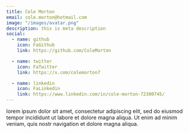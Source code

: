 ```yaml
---
title: Cole Morton
email: cole.morton@hotmail.com
image: "/images/avatar.png"
description: this is meta description
social:
  - name: github
    icon: FaGithub
    link: https://github.com/ColeMorton

  - name: twitter
    icon: FaTwitter
    link: https://x.com/colemorton7

  - name: linkedin
    icon: FaLinkedin
    link: https://www.linkedin.com/in/cole-morton-72300745/
---
```


lorem ipsum dolor sit amet, consectetur adipiscing elit, sed do eiusmod tempor incididunt ut labore et dolore magna aliqua. Ut enim ad minim veniam, quis nostr navigation et dolore magna aliqua.
